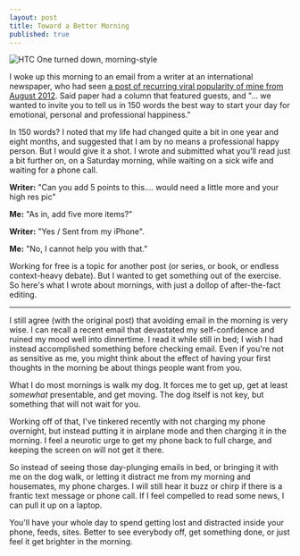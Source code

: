 ```yaml
---
layout: post
title: Toward a Better Morning
published: true
---
```


![HTC One turned down, morning-style](https://draftin.com:443/images/13631?token=fwdoU4UAp0FRS62JSKetetNoiDcR7ndySixHcPwfAUBVNdja4HyrUFnnqkvcnPRx4G7tvRuOidZ8rhz_HlLDeGE) 

I woke up this morning to an email from a writer at an international newspaper, who had seen [a post of recurring viral popularity of mine from August 2012](http://www.fastcompany.com/3000619/what-successful-people-do-first-hour-their-work-day). Said paper had a column that featured guests, and "... we wanted to invite you to tell us in 150 words the best way to start your day for emotional, personal and professional happiness."

In 150 words? I noted that my life had changed quite a bit in one year and eight months, and suggested that I am by no means a professional happy person. But I would give it a shot. I wrote and submitted what you'll read just a bit further on, on a Saturday morning, while waiting on a sick wife and waiting for a phone call.

**Writer:** "Can you add 5 points to this.... would need a little more and your high res pic"

**Me:** "As in, add five more items?"

**Writer:** "Yes / Sent from my iPhone".

**Me:** "No, I cannot help you with that."

Working for free is a topic for another post (or series, or book, or endless context-heavy debate). But I wanted to get something out of the exercise. So here's what I wrote about mornings, with just a dollop of after-the-fact editing.

***

I still agree (with the original post) that avoiding email in the morning is very wise. I can recall a recent email that devastated my self-confidence and ruined my mood well into dinnertime. I read it while still in bed; I wish I had instead accomplished something before checking email. Even if you're not as sensitive as me, you might think about the effect of having your first thoughts in the morning be about things people want from you.

What I do most mornings is walk my dog. It forces me to get up, get at least _somewhat_ presentable, and get moving. The dog itself is not key, but something that will not wait for you.

Working off of that, I've tinkered recently with not charging my phone overnight, but instead putting it in airplane mode and then charging it in the morning. I feel a neurotic urge to get my phone back to full charge, and keeping the screen on will not get it there. 

So instead of seeing those day-plunging emails in bed, or bringing it with me on the dog walk, or letting it distract me from my morning and housemates, my phone charges. I will still hear it buzz or chirp if there is a frantic text message or phone call. If I feel compelled to read some news, I can pull it up on a laptop.

You'll have your whole day to spend getting lost and distracted inside your phone, feeds, sites. Better to see everybody off, get something done, or just feel it get brighter in the morning.
